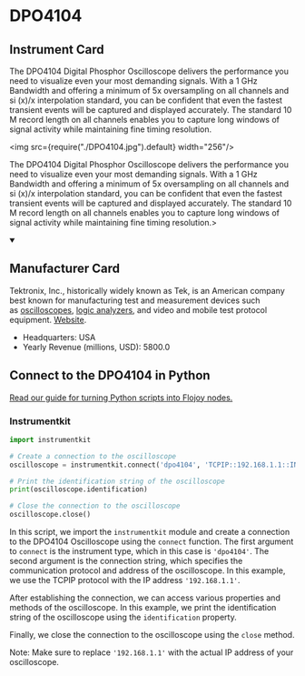 
# DPO4104

## Instrument Card

<div className="flex">

<div>

The DPO4104 Digital Phosphor Oscilloscope delivers the performance you need to visualize even your most demanding signals. With a 1 GHz Bandwidth and offering a minimum of 5x oversampling on all channels and si (x)/x interpolation standard, you can be confident that even the fastest transient events will be captured and displayed accurately. The standard 10 M record length on all channels enables you to capture long windows of signal activity while maintaining fine timing resolution.

</div>

<img src={require("./DPO4104.jpg").default} width="256"/>

</div>

The DPO4104 Digital Phosphor Oscilloscope delivers the performance you need to visualize even your most demanding signals. With a 1 GHz Bandwidth and offering a minimum of 5x oversampling on all channels and si (x)/x interpolation standard, you can be confident that even the fastest transient events will be captured and displayed accurately. The standard 10 M record length on all channels enables you to capture long windows of signal activity while maintaining fine timing resolution.>

<details open>
<summary><h2>Manufacturer Card</h2></summary>

Tektronix, Inc., historically widely known as Tek, is an American company best known for manufacturing test and measurement devices such as [oscilloscopes](https://en.wikipedia.org/wiki/Oscilloscope), [logic analyzers](https://en.wikipedia.org/wiki/Logic_analyzer), and video and mobile test protocol equipment. <a href="https://www.tek.com/en">Website</a>.

<ul>
  <li>Headquarters: USA</li>
  <li>Yearly Revenue (millions, USD): 5800.0</li>
</ul>
</details>

## Connect to the DPO4104 in Python

[Read our guide for turning Python scripts into Flojoy nodes.](https://docs.flojoy.ai/custom-nodes/creating-custom-node/)


### Instrumentkit


```python
import instrumentkit

# Create a connection to the oscilloscope
oscilloscope = instrumentkit.connect('dpo4104', 'TCPIP::192.168.1.1::INSTR')

# Print the identification string of the oscilloscope
print(oscilloscope.identification)

# Close the connection to the oscilloscope
oscilloscope.close()
```

In this script, we import the `instrumentkit` module and create a connection to the DPO4104 Oscilloscope using the `connect` function. The first argument to `connect` is the instrument type, which in this case is `'dpo4104'`. The second argument is the connection string, which specifies the communication protocol and address of the oscilloscope. In this example, we use the TCPIP protocol with the IP address `'192.168.1.1'`.

After establishing the connection, we can access various properties and methods of the oscilloscope. In this example, we print the identification string of the oscilloscope using the `identification` property.

Finally, we close the connection to the oscilloscope using the `close` method.

Note: Make sure to replace `'192.168.1.1'` with the actual IP address of your oscilloscope.

